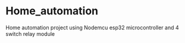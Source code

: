 # Home_automation
Home automation project using Nodemcu esp32 microcontroller and 4 switch relay module
